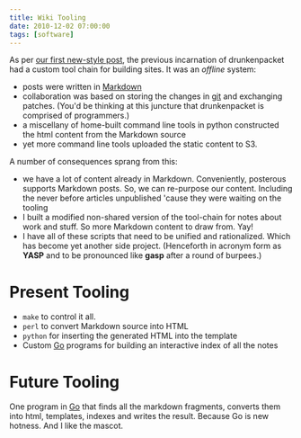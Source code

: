 ```yaml
---
title: Wiki Tooling
date: 2010-12-02 07:00:00
tags: [software]
---
```


As per [our first new-style post](/drunkenpacket/2010/12/02/reboot/), the previous incarnation of drunkenpacket
had a custom tool chain for building sites. It was an *offline*
system:

*  posts were written in [Markdown](http://daringfireball.net/projects/markdown/)
*  collaboration was based on storing the changes in [git](http://git-scm.com/) and exchanging patches. (You'd be thinking
at this juncture that drunkenpacket is comprised of programmers.)
*  a miscellany of home-built command line tools in python constructed
the html content from the Markdown source
* yet more command line tools uploaded the static content to S3.

A number of consequences sprang from this:

* we have a lot of content already in Markdown. Conveniently,
posterous supports Markdown posts. So, we can re-purpose our content.
Including the never before articles unpublished 'cause they were
waiting on the tooling
*  I built a modified non-shared version of the tool-chain for notes
about work and stuff. So more Markdown content to draw from. Yay!
*  I have all of these scripts that need to be unified and
rationalized. Which has become yet another side project. (Henceforth
in acronym form as **YASP**  and to be pronounced like **gasp** after a
round of burpees.)

Present Tooling
======

*  `make` to control it all.
*  `perl` to convert Markdown source into HTML
*  `python` for inserting the generated HTML into the template
*  Custom [Go](http://golang.org/) programs for building an
interactive index of all the notes

Future Tooling
=====
One program in [Go](http://golang.org/) that finds all the markdown fragments, converts
them into html, templates, indexes and writes the result. Because Go
is new hotness. And I like the mascot.
